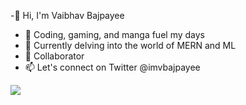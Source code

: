 -👋 Hi, I'm Vaibhav Bajpayee
- 👀 Coding, gaming, and manga fuel my days
- 🌱 Currently delving into the world of MERN and ML
- 💞️ Collaborator
- 📫 Let's connect on Twitter @imvbajpayee

<!---
Vibs21/Vibs21 is a ✨ special ✨ repository because its `README.md` (this file) appears on your GitHub profile.
You can click the Preview link to take a look at your changes.
--->
![](https://komarev.com/ghpvc/?username=Vibs21&style=flat-square)
